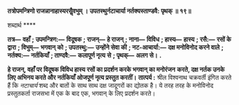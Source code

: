 **तत्रोपमन्त्रिणो राजन्नानाहास्यरसैॢवभुम् ।** **उपतस्थुर्नटाचार्या नर्तक्यस्ताण्डवै: पृथक् ॥ १९॥** 

शब्दार्थ **** 

**तत्र—** **वहाँ** **; उपमन्त्रिण:—** **विदूषक** **; राजन्—** **हे राजन्** **; नाना—** **विविध** **; हास्य—** **हास्य** **; रसै:—** **रसों के द्वारा** **; विभुम्—** **भगवान्** **को** **; उपतस्थु:—** **उन्होंने सेवा की** **; नट-आचार्या:—** **दक्ष मनोविनोद करने वाले** **; नर्तक्य:—** **नर्तकियाँ** **; ताण्दवै:—** **कलापूर्ण नृत्य** **से** **; पृथक्—** **अलग से।** **.** 

**हे राजन्, वहाँ पर विदूषक विविध हास्य रसों का प्रदर्शन करके भगवान् का मनोरंजन** **करते, दक्ष नर्तक उनके लिए अभिनय करते और नर्तकियाँ ओजपूर्ण नृत्य प्रस्तुत करतीं।** **तात्पर्य :** श्रील विश्वनाथ चक्रवर्ती इंगित करते हैं कि *नटाचार्य* शब्द और बातों के साथ साथ दक्ष जादूगरों का द्योतक है। ये तरह तरह के मनोविनोद प्रस्तुतकर्ता राजसभा में एक के बाद एक, भगवान् के लिए प्रदर्शन करते।  
